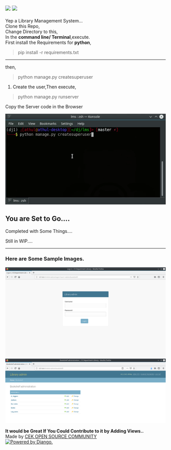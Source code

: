 ![](https://img.shields.io/badge/PRs%20-Welcome-green.svg)
![](https://img.shields.io/badge/Created%20With%20%E2%9D%A4%EF%B8%8F-CEK%20Open%20Source%20Community-green.svg)    
-----
Yep a Library Management System...  
Clone this Repo,  
Change Directory to this,  
In the **command line/ Terminal**,execute.   
First install the Requirements for **python**,
>pip install -r requirements.txt
----------  
then,
>python manage.py createsuperuser  

1. Create the user,Then execute,  
>python manage.py runserver   

Copy the Server code in the Browser   

![](/assets/ezgif.com-video-to-gif.gif)   

## You are Set to Go....

Completed with Some Things....

Still in WIP....     

-----
### Here are Some Sample Images.
![Log In Page](/assets/log_in.png)
![Manager Page](/assets/shelf.png)

__It would be Great If You Could Contribute to it by Adding Views..__     
Made by [CEK OPEN SOURCE COMMUNITY](https://github.com/cek-open-source-club)    
<a href="http://www.djangoproject.com/"><img src="https://www.djangoproject.com/m/img/badges/djangopowered126x54.gif" border="0" alt="Powered by Django." title="Powered by Django." /></a>   

